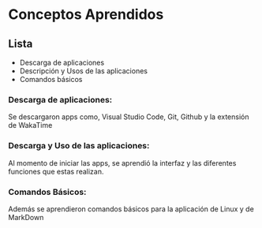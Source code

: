 # Conceptos Aprendidos 
## Lista
- Descarga de aplicaciones
- Descripción y Usos de las aplicaciones
- Comandos básicos 
### Descarga de aplicaciones: 
Se descargaron apps como, Visual Studio Code, Git, Github y la extensión de WakaTime
### Descarga y Uso de las aplicaciones:
Al momento de iniciar las apps, se aprendió la interfaz y las diferentes funciones que estas realizan.
### Comandos Básicos:
Además se aprendieron comandos básicos para la aplicación de Linux y de MarkDown
